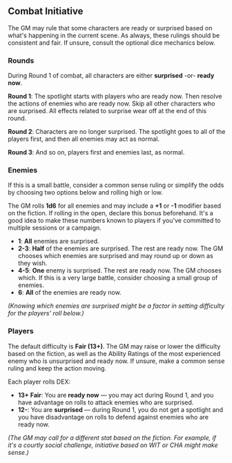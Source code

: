 ## Combat Initiative

The GM may rule that some characters are ready or surprised based on what's happening in the current scene. As always, these rulings should be consistent and fair. If unsure, consult the optional dice mechanics below.

### Rounds

During Round 1 of combat, all characters are either **surprised** -or- **ready now**.

**Round 1**: The spotlight starts with players who are ready now. Then resolve the actions of enemies who are ready now. Skip all other characters who are surprised. All effects related to surprise wear off at the end of this round.

**Round 2**: Characters are no longer surprised. The spotlight goes to all of the players first, and then all enemies may act as normal.

**Round 3**: And so on, players first and enemies last, as normal.

### Enemies

If this is a small battle, consider a common sense ruling or simplify the odds by choosing two options below and rolling high or low.

The GM rolls **1d6** for all enemies and may include a **+1** or **-1** modifier based on the fiction. If rolling in the open, declare this bonus beforehand. It's a good idea to make these numbers known to players if you've committed to multiple sessions or a campaign.
 * **1**:	**All** enemies are surprised.
 * **2-3**: **Half** of the enemies are surprised. The rest are ready now. The GM chooses which enemies are surprised and may round up or down as they wish. 
 * **4-5**: **One** enemy is surprised. The rest are ready now. The GM chooses which. If this is a very large battle, consider choosing a small group of enemies.
 * **6**:	**All** of the enemies are ready now.

_(Knowing which enemies are surprised might be a factor in setting difficulty for the players' roll below.)_

### Players

The default difficulty is **Fair (13+)**. The GM may raise or lower the difficulty based on the fiction, as well as the Ability Ratings of the most experienced enemy who is unsurprised and ready now. If unsure, make a common sense ruling and keep the action moving.

Each player rolls DEX:
 * **13+	Fair**:	You are **ready now** — you may act during Round 1, and you have advantage on rolls to attack enemies who are surprised.
 * **12-**:			You are  **surprised** — during Round 1, you do not get a spotlight and you have disadvantage on rolls to defend against enemies who are ready now.

_(The GM may call for a different stat based on the fiction. For example, if it's a courtly social challenge, initiative based on WIT or CHA might make sense.)_
